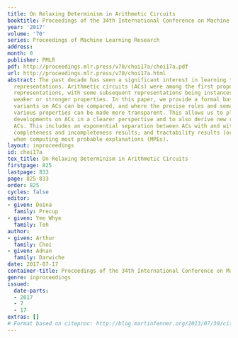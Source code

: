 ```yaml
---
title: On Relaxing Determinism in Arithmetic Circuits
booktitle: Proceedings of the 34th International Conference on Machine Learning
year: '2017'
volume: '70'
series: Proceedings of Machine Learning Research
address: 
month: 0
publisher: PMLR
pdf: http://proceedings.mlr.press/v70/choi17a/choi17a.pdf
url: http://proceedings.mlr.press/v70/choi17a.html
abstract: The past decade has seen a significant interest in learning tractable probabilistic
  representations. Arithmetic circuits (ACs) were among the first proposed tractable
  representations, with some subsequent representations being instances of ACs with
  weaker or stronger properties. In this paper, we provide a formal basis under which
  variants on ACs can be compared, and where the precise roles and semantics of their
  various properties can be made more transparent. This allows us to place some recent
  developments on ACs in a clearer perspective and to also derive new results for
  ACs. This includes an exponential separation between ACs with and without determinism;
  completeness and incompleteness results; and tractability results (or lack thereof)
  when computing most probable explanations (MPEs).
layout: inproceedings
id: choi17a
tex_title: On Relaxing Determinism in Arithmetic Circuits
firstpage: 825
lastpage: 833
page: 825-833
order: 825
cycles: false
editor:
- given: Doina
  family: Precup
- given: Yee Whye
  family: Teh
author:
- given: Arthur
  family: Choi
- given: Adnan
  family: Darwiche
date: 2017-07-17
container-title: Proceedings of the 34th International Conference on Machine Learning
genre: inproceedings
issued:
  date-parts:
  - 2017
  - 7
  - 17
extras: []
# Format based on citeproc: http://blog.martinfenner.org/2013/07/30/citeproc-yaml-for-bibliographies/
---
```

